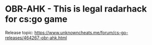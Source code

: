 # OBR-AHK - This is legal radarhack for cs:go game

Release topic: https://www.unknowncheats.me/forum/cs-go-releases/464267-obr-ahk.html
